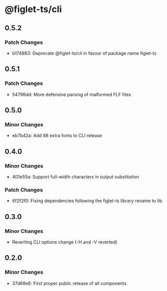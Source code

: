 # @figlet-ts/cli

## 0.5.2

### Patch Changes

-   b174883: Deprecate @figlet-ts/cli in favour of package name figlet-ts

## 0.5.1

### Patch Changes

-   54796dd: More defensive parsing of malformed FLF files

## 0.5.0

### Minor Changes

-   eb7b42a: Add 88 extra fonts to CLI release

## 0.4.0

### Minor Changes

-   401e55a: Support full-width characters in output substitution

### Patch Changes

-   6f2f2f0: Fixing dependencies following the figlet-ts library rename to lib

## 0.3.0

### Minor Changes

-   Reverting CLI options change (-H and -V reverted)

## 0.2.0

### Minor Changes

-   37d68e6: First proper public release of all components
